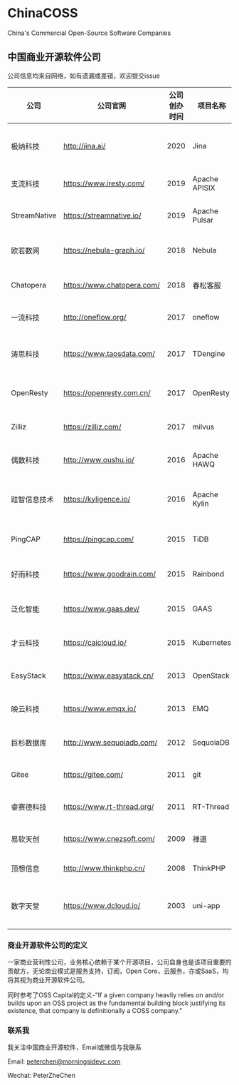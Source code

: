 # ChinaCOSS
China's Commercial Open-Source Software Companies

## 中国商业开源软件公司

公司信息均来自网络，如有遗漏或差错，欢迎提交issue

| 公司           | 公司官网                       | 公司创办时间 | 项目名称          | 项目创办时间 | GitHub Star                                                                                                                                       | GitHub Fork                                                                                                                                    | Github Contributor                                                                               | GitHub URL                                       | 技术领域           | 项目起源           | 开源许可证            | 最近融资时间  | 最近融资金额  |
|--------------|----------------------------|--------|---------------|--------|---------------------------------------------------------------------------------------------------------------------------------------------------|------------------------------------------------------------------------------------------------------------------------------------------------|--------------------------------------------------------------------------------------------------|--------------------------------------------------|----------------|----------------|------------------|---------|---------|
| 极纳科技 | http://jina.ai/ | 2020   | Jina | 2020   | [![GitHub stars](https://img.shields.io/github/stars/jina-ai/jina)](https://github.com/jina-ai/jina/stargazers) | [![GitHub forks](https://img.shields.io/github/forks/jina-ai/jina)](https://github.com/jina-ai/jina/network) | ![GitHub contributors](https://img.shields.io/github/contributors/jina-ai/jina) | https://github.com/jina-ai/jina | 多模态神经网络搜索框架 | 个人项目 | Apache 2.0 |        |        |
| 支流科技         | https://www.iresty.com/    | 2019   | Apache APISIX | 2019   | [![GitHub stars](https://img.shields.io/github/stars/apache/incubator-apisix)](https://github.com/apache/incubator-apisix/stargazers)             | [![GitHub forks](https://img.shields.io/github/forks/apache/incubator-apisix)](https://github.com/apache/incubator-apisix/network)             | ![GitHub contributors](https://img.shields.io/github/contributors/apache/incubator-apisix)       | https://github.com/apache/incubator-apisix       | 微服务API网关       | 公司项目           | Apache 2.0       |         |         |
| StreamNative | https://streamnative.io/   | 2019   | Apache Pulsar | 2016   | [![GitHub stars](https://img.shields.io/github/stars/apache/pulsar)](https://github.com/apache/pulsar/stargazers)                                 | [![GitHub forks](https://img.shields.io/github/forks/apache/pulsar)](https://github.com/apache/pulsar/network)                                 | ![GitHub contributors](https://img.shields.io/github/contributors/apache/pulsar)                 | https://github.com/apache/pulsar                 | 分布式消息队列        | 大公司孵化(Yahoo)   | Apache 2.0       | 2019/9  | 数百万美元   |
| 欧若数网         | https://nebula-graph.io/   | 2018   | Nebula        | 2018   | [![GitHub stars](https://img.shields.io/github/stars/vesoft-inc/nebula)](https://github.com/vesoft-inc/nebula/stargazers)                         | [![GitHub forks](https://img.shields.io/github/forks/vesoft-inc/nebula)](https://github.com/vesoft-inc/nebula/network)                         | ![GitHub contributors](https://img.shields.io/github/contributors/vesoft-inc/nebula)             | https://github.com/vesoft-inc/nebula             | 分布式图数据库        | 公司项目           | Apache 2.0       |         |         |
| Chatopera    | https://www.chatopera.com/ | 2018   | 春松客服          | 2018   | [![GitHub stars](https://img.shields.io/github/stars/chatopera/cosin)](https://github.com/chatopera/cosin/stargazers)                             | [![GitHub forks](https://img.shields.io/github/forks/chatopera/cosin)](https://github.com/chatopera/cosin/network)                             | ![GitHub contributors](https://img.shields.io/github/contributors/chatopera/cosin)               | https://github.com/chatopera/cosin               | 多渠道智能客服系统      | 公司项目           | Apache 2.0       | 2018/8  | 数百万元    |
| 一流科技         | http://oneflow.org/        | 2017   | oneflow       | 2020   | [![GitHub stars](https://img.shields.io/github/stars/Oneflow-Inc/oneflow)](https://github.com/Oneflow-Inc/oneflow/stargazers)         | [![GitHub forks](https://img.shields.io/github/forks/Oneflow-Inc/oneflow)](https://github.com/Oneflow-Inc/oneflow/network)         | ![GitHub contributors](https://img.shields.io/github/contributors/Oneflow-Inc/oneflow)     | https://github.com/Oneflow-Inc/oneflow     | 深度学习框架      | 公司项目         | Apache 2.0 | 2019/10 | 千万元    |
| 涛思科技         | https://www.taosdata.com/  | 2017   | TDengine      | 2019   | [![GitHub stars](https://img.shields.io/github/stars/taosdata/TDengine)](https://github.com/taosdata/TDengine/stargazers)                         | [![GitHub forks](https://img.shields.io/github/forks/taosdata/TDengine)](https://github.com/taosdata/TDengine/network)                         | ![GitHub contributors](https://img.shields.io/github/contributors/taosdata/TDengine)             | https://github.com/taosdata/TDengine             | 时序空间大数据引擎      | 公司项目           | AGPL-3.0         | 2020/4 | 超1000万美元 |
| OpenResty    | https://openresty.com.cn/  | 2017   | OpenResty     | 2009   | [![GitHub stars](https://img.shields.io/github/stars/openresty/openresty)](https://github.com/openresty/openresty/stargazers)                     | [![GitHub forks](https://img.shields.io/github/forks/openresty/openresty)](https://github.com/openresty/openresty/network)                     | ![GitHub contributors](https://img.shields.io/github/contributors/openresty/openresty)           | https://github.com/openresty/openresty           | 应用服务器框架        | 个人项目           | BSD              |         |         |
| Zilliz       | https://zilliz.com/        | 2017   | milvus        | 2019   | [![GitHub stars](https://img.shields.io/github/stars/milvus-io/milvus)](https://github.com/milvus-io/milvus/stargazers)                           | [![GitHub forks](https://img.shields.io/github/forks/milvus-io/milvus)](https://github.com/milvus-io/milvus/network)                           | ![GitHub contributors](https://img.shields.io/github/contributors/milvus-io/milvus)              | https://github.com/milvus-io/milvus              | 向量搜索引擎         | 公司项目           | Apache 2.0       | 2018/5  | 1000万美元 |
| 偶数科技         | http://www.oushu.io/       | 2016   | Apache HAWQ   | 2013   | [![GitHub stars](https://img.shields.io/github/stars/apache/hawq)](https://github.com/apache/hawq/stargazers)                                     | [![GitHub forks](https://img.shields.io/github/forks/apache/hawq)](https://github.com/apache/hawq/network)                                     | ![GitHub contributors](https://img.shields.io/github/contributors/apache/hawq)                   | https://github.com/apache/hawq                   | Hadoop SQL分析引擎 | 大公司孵化(Pivotal) | Apache 2.0       | 2017/1  | 5000万元  |
| 跬智信息技术       | https://kyligence.io/      | 2016   | Apache Kylin  | 2014   | [![GitHub stars](https://img.shields.io/github/stars/apache/kylin)](https://github.com/apache/kylin/stargazers)                                   | [![GitHub forks](https://img.shields.io/github/forks/apache/kylin)](https://github.com/apache/kylin/network)                                   | ![GitHub contributors](https://img.shields.io/github/contributors/apache/kylin)                  | https://github.com/apache/kylin                  | 大数据联机分析处理引擎    | 大公司孵化(eBay)    | Apache 2.0       | 2019/3  | 2500万美元 |
| PingCAP      | https://pingcap.com/       | 2015   | TiDB          | 2015   | [![GitHub stars](https://img.shields.io/github/stars/pingcap/tidb)](https://github.com/pingcap/tidb/stargazers)                                   | [![GitHub forks](https://img.shields.io/github/forks/pingcap/tidb)](https://github.com/pingcap/tidb/network)                                   | ![GitHub contributors](https://img.shields.io/github/contributors/pingcap/tidb)                  | https://github.com/pingcap/tidb                  | 分布式HTAP数据库     | 公司项目           | Apache 2.0       | 2018/9  | 5000万美元 |
| 好雨科技         | https://www.goodrain.com/  | 2015   | Rainbond      | 2017   | [![GitHub stars](https://img.shields.io/github/stars/goodrain/rainbond)](https://github.com/goodrain/rainbond/stargazers)                         | [![GitHub forks](https://img.shields.io/github/forks/goodrain/rainbond)](https://github.com/goodrain/rainbond/network)                         | ![GitHub contributors](https://img.shields.io/github/contributors/goodrain/rainbond)             | https://github.com/goodrain/rainbond             | 企业应用云操作系统      | 公司项目           | LGPL-3.0         | 2016/11 |         |
| 泛化智能         | https://www.gaas.dev/      | 2015   | GAAS          | 2019   | [![GitHub stars](https://img.shields.io/github/stars/generalized-intelligence/GAAS)](https://github.com/generalized-intelligence/GAAS/stargazers) | [![GitHub forks](https://img.shields.io/github/forks/generalized-intelligence/GAAS)](https://github.com/generalized-intelligence/GAAS/network) | ![GitHub contributors](https://img.shields.io/github/contributors/generalized-intelligence/GAAS) | https://github.com/generalized-intelligence/GAAS | 无人机自主飞行方案      | 公司项目           | BSD-3            | 2018/10 | 千万级     |
| 才云科技         | https://caicloud.io/       | 2015   | Kubernetes    | 2014   | [![GitHub stars](https://img.shields.io/github/stars/kubernetes/kubernetes)](https://github.com/kubernetes/kubernetes/stargazers)                 | [![GitHub forks](https://img.shields.io/github/forks/kubernetes/kubernetes)](https://github.com/kubernetes/kubernetes/network)                 | ![GitHub contributors](https://img.shields.io/github/contributors/kubernetes/kubernetes)         | https://github.com/kubernetes/kubernetes         | 容器编排系统         | 大公司孵化(Google)  | Apache 2.0       | 2019/12 | 数千万元     |
| EasyStack    | https://www.easystack.cn/  | 2013   | OpenStack     | 2010   | [![GitHub stars](https://img.shields.io/github/stars/openstack/openstack)](https://github.com/openstack/openstack/stargazers)                     | [![GitHub forks](https://img.shields.io/github/forks/openstack/openstack)](https://github.com/openstack/openstack/network)                     | ![GitHub contributors](https://img.shields.io/github/contributors/openstack/openstack)           | https://github.com/openstack/openstack           | IaaS基础系统       | 大公司孵化(NASA)    | Apache 2.0       | 2019/11 | 数亿      |
| 映云科技         | https://www.emqx.io/       | 2013   | EMQ           | 2013   | [![GitHub stars](https://img.shields.io/github/stars/emqx/emqx)](https://github.com/emqx/emqx/stargazers)                                         | [![GitHub forks](https://img.shields.io/github/forks/emqx/emqx)](https://github.com/emqx/emqx/network)                                         | ![GitHub contributors](https://img.shields.io/github/contributors/emqx/emqx)                     | https://github.com/emqx/emqx                     | MQTT消息中间件      | 个人项目           | Apache 2.0       | 2018/4  | 数百万元    |
| 巨杉数据库        | http://www.sequoiadb.com/  | 2012   | SequoiaDB     | 2015   | [![GitHub stars](https://img.shields.io/github/stars/SequoiaDB/SequoiaDB)](https://github.com/SequoiaDB/SequoiaDB/stargazers)                     | [![GitHub forks](https://img.shields.io/github/forks/SequoiaDB/SequoiaDB)](https://github.com/SequoiaDB/SequoiaDB/network)                     | ![GitHub contributors](https://img.shields.io/github/contributors/SequoiaDB/SequoiaDB)           | https://github.com/SequoiaDB/SequoiaDB           | 分布式关系型数据库      | 公司项目           | AGPL-3.0         | 2018/9  | 数千万美元   |
| Gitee        | https://gitee.com/         | 2011   | git           | 2005   | [![GitHub stars](https://img.shields.io/github/stars/git/git)](https://github.com/git/git/stargazers)                                             | [![GitHub forks](https://img.shields.io/github/forks/git/git)](https://github.com/git/git/network)                                             | ![GitHub contributors](https://img.shields.io/github/contributors/git/git)                       | https://github.com/dcloudio/uni-app              | Git代码托管        | 个人项目           | GPL-2.0          | 2020/2  | 6400万元  |
| 睿赛德科技        | https://www.rt-thread.org/ | 2011   | RT-Thread     | 2006   | [![GitHub stars](https://img.shields.io/github/stars/RT-Thread/rt-thread)](https://github.com/RT-Thread/rt-thread/stargazers)                     | [![GitHub forks](https://img.shields.io/github/forks/RT-Thread/rt-thread)](https://github.com/RT-Thread/rt-thread/network)                     | ![GitHub contributors](https://img.shields.io/github/contributors/RT-Thread/rt-thread)           | https://github.com/RT-Thread/rt-thread           | 物联网操作系统        | 个人项目           | Apache 2.0       | 2019/11 | 近亿元     |
| 易软天创         | https://www.cnezsoft.com/  | 2009   | 禅道            | 2009   | [![GitHub stars](https://img.shields.io/github/stars/easysoft/zentaopms)](https://github.com/easysoft/zentaopms/stargazers)                       | [![GitHub forks](https://img.shields.io/github/forks/easysoft/zentaopms)](https://github.com/easysoft/zentaopms/network)                       | ![GitHub contributors](https://img.shields.io/github/contributors/easysoft/zentaopms)            | https://github.com/easysoft/zentaopms            | Agile项目管理      | 公司项目           | Z Public License |         |         |
| 顶想信息         | http://www.thinkphp.cn/    | 2008   | ThinkPHP      | 2006   | [![GitHub stars](https://img.shields.io/github/stars/top-think/think)](https://github.com/top-think/think/stargazers)                             | [![GitHub forks](https://img.shields.io/github/forks/top-think/think)](https://github.com/top-think/think/network)                             | ![GitHub contributors](https://img.shields.io/github/contributors/top-think/think)               | https://github.com/top-think/think               | PHP框架          | 个人项目           | Apache 2.0       |         |         |
| 数字天堂         | https://www.dcloud.io/     | 2003   | uni-app       | 2018   | [![GitHub stars](https://img.shields.io/github/stars/dcloudio/uni-app)](https://github.com/dcloudio/uni-app/stargazers)                           | [![GitHub forks](https://img.shields.io/github/forks/dcloudio/uni-app)](https://github.com/dcloudio/uni-app/network)                           | ![GitHub contributors](https://img.shields.io/github/contributors/dcloudio/uni-app)              | https://github.com/dcloudio/uni-app              | Vue语法的统一前端框架   | 公司项目           | Apache 2.0       | 2018/9  |         |



### 商业开源软件公司的定义

一家商业营利性公司，业务核心依赖于某个开源项目，公司自身也是该项目重要的贡献方，无论商业模式是服务支持，订阅，Open Core，云服务，亦或SaaS，均将其视为商业开源软件公司。

同时参考了OSS Capital的定义-"If a given company heavily relies on and/or builds upon an OSS project as the fundamental building block justifying its existence, that company is definitionally a COSS company." 

### 联系我
我关注中国商业开源软件，Email或微信与我联系

Email: peterchen@morningsidevc.com

Wechat: PeterZheChen
